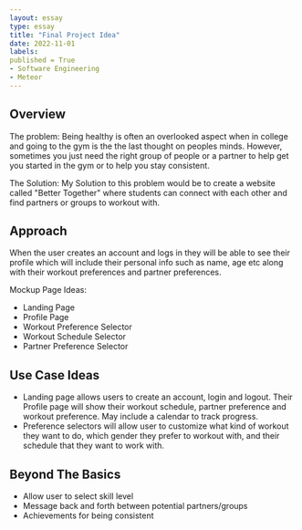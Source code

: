 ```yaml
---
layout: essay
type: essay
title: "Final Project Idea"
date: 2022-11-01
labels:
published = True
- Software Engineering
- Meteor
---
```

<h2 id = "overview">Overview</h2>
<p>The problem: Being healthy is often an overlooked aspect when in college and going to the gym is the the last thought on peoples minds. However, sometimes you just need the right group of people or a partner to help get you started in the gym or to help you stay consistent.</p>

<p>The Solution: My Solution to this problem would be to create a website called "Better Together" where students can connect with each other and find partners or groups to workout with.</p>

<h2 id = "Approach"> Approach </h2>
<p>When the user creates an account and logs in they will be able to see their profile which will include their personal info such as name, age etc along with their workout preferences and partner preferences.</p>

<p>Mockup Page Ideas:</p>
<ul>
<li>Landing Page</li>
<li>Profile Page</li>
<li>Workout Preference Selector</li>
<li>Workout Schedule Selector </li>
<li>Partner Preference Selector</li>
</ul>

<h2 id = "cases" > Use Case Ideas</h2>
<ul>
<li>Landing page allows users to create an account, login and logout. Their Profile page will show their workout schedule, partner preference and workout preference. May include a calendar to track progress.</li>
<li>Preference selectors will allow user to customize what kind of workout they want to do, which gender they prefer to workout with, and their schedule that they want to work with.</li>
</ul>

<h2 id = "basics"> Beyond The Basics </h2>
<ul>
<li> Allow user to select skill level</li>
<li> Message back and forth between potential partners/groups </li>
<li>Achievements for being consistent</li>

</ul>
